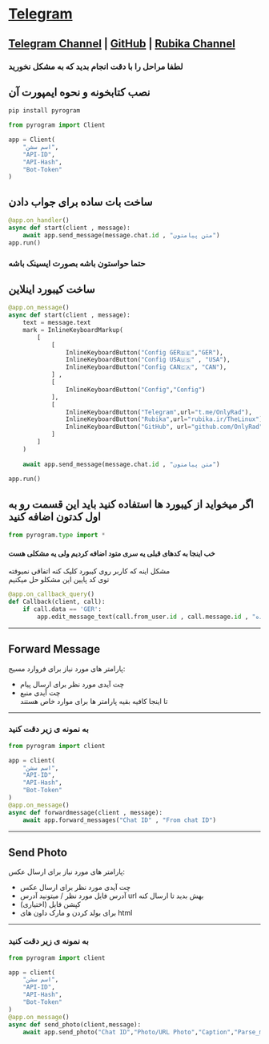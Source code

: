 # <a href="https://github.com/OnlyRad/Telegram">Telegram</a>

## <a href="https:t.me/onlyRad">Telegram Channel</a> | <a href="https://github.com/OnlyRad">GitHub</a> | <a href="https:rubika.ir/TheLinux">Rubika Channel</a>

### لطفا مراحل را با دقت انجام بدید که به مشکل نخورید

## نصب کتابخونه و نحوه ایمپورت آن

```python
pip install pyrogram
```
```python
from pyrogram import Client

app = Client(
    "اسم سشن",
    "API-ID",
    "API-Hash",
    "Bot-Token"
)
```
## ساخت بات ساده برای جواب دادن

```python
@app.on_handler()
async def start(client , message):
    await app.send_message(message.chat.id , "متن پیامتون")
app.run()
```
### حتما حواستون باشه بصورت ایسینک باشه



## ساخت کیبورد اینلاین

```python
@app.on_message()
async def start(client , message):
    text = message.text
    mark = InlineKeyboardMarkup(
        [
            [
                InlineKeyboardButton("Config GER🇩🇪","GER"),
                InlineKeyboardButton("Config USA🇺🇸" , "USA"),
                InlineKeyboardButton("Config CAN🇨🇦", "CAN"),
            ] ,
            [
                InlineKeyboardButton("Config","Config")
            ],
            [
                InlineKeyboardButton("Telegram",url="t.me/OnlyRad"),
                InlineKeyboardButton("Rubika",url="rubika.ir/TheLinux"),
                InlineKeyboardButton("GitHub", url="github.com/OnlyRad")
            ]
        ]
    )
        
    await app.send_message(message.chat.id , "متن پیامتون")
    
app.run()
```
## اگر میخواید از کیبورد ها استفاده کنید باید این قسمت رو به اول کدتون اضافه کنید
```python
from pyrogram.type import *
```

#### خب اینجا به کدهای قبلی یه سری متود اضافه کردیم ولی یه مشکلی هست<br>
مشکل اینه که کاربر روی کیبورد کلیک کنه اتفاقی نمیوفته<br>
توی کد پایین این مشکلو حل میکنیم
```python
@app.on_callback_query()
def Callback(client, call):
    if call.data == 'GER':
        app.edit_message_text(call.from_user.id , call.message.id , "متن پیام نشان دهنده"
```

------
## Forward Message
 پارامتر های مورد نیاز برای فروارد مسیج:
 - چت آیدی مورد نظر برای ارسال پیام
 - چت آیدی منبع<br>
 تا اینجا کافیه بقیه پارامتر ها برای  موارد خاص هستند
-----

### به نمونه ی زیر دقت کنید

```python
from pyrogram import client

app = client(
    "اسم سشن",
    "API-ID",
    "API-Hash",
    "Bot-Token"
)
@app.on_message()
async def forwardmessage(client , message):
    await app.forward_messages("Chat ID" , "From chat ID")
```

------
## Send Photo
پارامتر های مورد نیاز برای ارسال عکس:
- چت آیدی مورد نظر برای ارسال عکس
- آدرس فایل مورد نظر / میتونید آدرس url بهش بدید تا ارسال کنه
- کپشن فایل (اختیاری)
- برای بولد کردن و مارک داون های html
-----

### به نمونه ی زیر دقت کنید
```python
from pyrogram import client

app = client(
    "اسم سشن",
    "API-ID",
    "API-Hash",
    "Bot-Token"
)
@app.on_message()
async def send_photo(client,message):
    await app.send_photo("Chat ID","Photo/URL Photo","Caption","Parse_mode")
```
